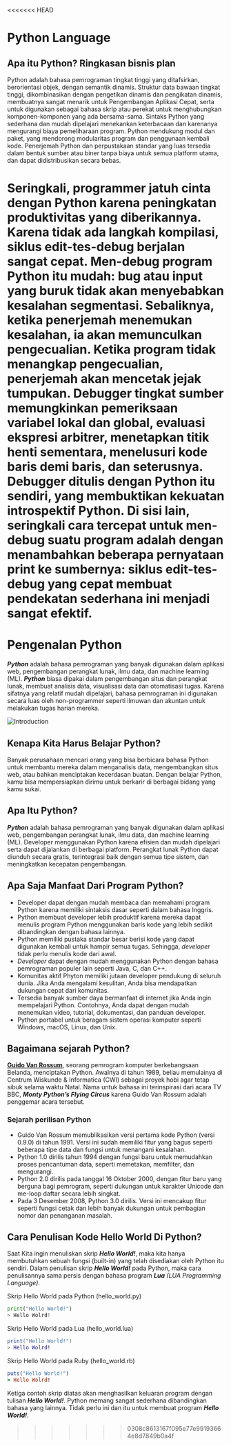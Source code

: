 <<<<<<< HEAD
# Python Language

## Apa itu Python? Ringkasan bisnis plan

Python adalah bahasa pemrograman tingkat tinggi yang ditafsirkan, berorientasi objek, dengan semantik dinamis. Struktur data bawaan tingkat tinggi, dikombinasikan dengan pengetikan dinamis dan pengikatan dinamis, membuatnya sangat menarik untuk Pengembangan Aplikasi Cepat, serta untuk digunakan sebagai bahasa skrip atau perekat untuk menghubungkan komponen-komponen yang ada bersama-sama. Sintaks Python yang sederhana dan mudah dipelajari menekankan keterbacaan dan karenanya mengurangi biaya pemeliharaan program. Python mendukung modul dan paket, yang mendorong modularitas program dan penggunaan kembali kode. Penerjemah Python dan perpustakaan standar yang luas tersedia dalam bentuk sumber atau biner tanpa biaya untuk semua platform utama, dan dapat didistribusikan secara bebas.

Seringkali, programmer jatuh cinta dengan Python karena peningkatan produktivitas yang diberikannya. Karena tidak ada langkah kompilasi, siklus edit-tes-debug berjalan sangat cepat. Men-debug program Python itu mudah: bug atau input yang buruk tidak akan menyebabkan kesalahan segmentasi. Sebaliknya, ketika penerjemah menemukan kesalahan, ia akan memunculkan pengecualian. Ketika program tidak menangkap pengecualian, penerjemah akan mencetak jejak tumpukan. Debugger tingkat sumber memungkinkan pemeriksaan variabel lokal dan global, evaluasi ekspresi arbitrer, menetapkan titik henti sementara, menelusuri kode baris demi baris, dan seterusnya. Debugger ditulis dengan Python itu sendiri, yang membuktikan kekuatan introspektif Python. Di sisi lain, seringkali cara tercepat untuk men-debug suatu program adalah dengan menambahkan beberapa pernyataan print ke sumbernya: siklus edit-tes-debug yang cepat membuat pendekatan sederhana ini menjadi sangat efektif.
=======
# Pengenalan Python

_**Python**_ adalah bahasa pemrograman yang banyak digunakan dalam aplikasi web, pengembangan perangkat lunak, ilmu data, dan machine learning (ML).
_**Python**_ biasa dipakai dalam pengembangan situs dan perangkat lunak, membuat analisis data, visualisasi data dan otomatisasi tugas. Karena sifatnya yang relatif mudah dipelajari, bahasa pemrograman ini digunakan secara luas oleh non-programmer seperti ilmuwan dan akuntan untuk melakukan tugas harian mereka.

![Introduction](https://i.ibb.co/yNHZMhM/intro.jpg)

## Kenapa Kita Harus Belajar Python?

Banyak perusahaan mencari orang yang bisa berbicara bahasa Python untuk membantu mereka dalam menganalisis data, mengembangkan situs web, atau bahkan menciptakan kecerdasan buatan. Dengan belajar Python, kamu bisa mempersiapkan dirimu untuk berkarir di berbagai bidang yang kamu sukai.

## Apa Itu Python?

_**Python**_ adalah bahasa pemrograman yang banyak digunakan dalam aplikasi web, pengembangan perangkat lunak, ilmu data, dan machine learning (ML). Developer menggunakan Python karena efisien dan mudah dipelajari serta dapat dijalankan di berbagai platform. Perangkat lunak Python dapat diunduh secara gratis, terintegrasi baik dengan semua tipe sistem, dan meningkatkan kecepatan pengembangan.

## Apa Saja Manfaat Dari Program Python?
-   Developer dapat dengan mudah membaca dan memahami program Python karena memiliki sintaksis dasar seperti dalam bahasa Inggris.
-   Python membuat developer lebih produktif karena mereka dapat menulis program Python menggunakan baris kode yang lebih sedikit dibandingkan dengan bahasa lainnya.
-   Python memiliki pustaka standar besar berisi kode yang dapat digunakan kembali untuk hampir semua tugas. Sehingga, _developer_ tidak perlu menulis kode dari awal.
-   _Developer_ dapat dengan mudah menggunakan Python dengan bahasa pemrograman populer lain seperti Java, C, dan C++.
-   Komunitas aktif Phyton memiliki jutaan developer pendukung di seluruh dunia. Jika Anda mengalami kesulitan, Anda bisa mendapatkan dukungan cepat dari komunitas.
-   Tersedia banyak sumber daya bermanfaat di internet jika Anda ingin mempelajari Python. Contohnya, Anda dapat dengan mudah menemukan video, tutorial, dokumentasi, dan panduan developer.
-   Python portabel untuk beragam sistem operasi komputer seperti Windows, macOS, Linux, dan Unix.

## Bagaimana sejarah Python?

**[Guido Van Rossum](https://gvanrossum.github.io/)**, seorang pemrogram komputer berkebangsaan Belanda, menciptakan Python. Awalnya di tahun 1989, beliau memulainya di Centrum Wiskunde & Informatica (CWI) sebagai proyek hobi agar tetap sibuk selama waktu Natal. Nama untuk bahasa ini terinspirasi dari acara TV BBC, _**Monty Python’s Flying Circus**_ karena Guido Van Rossum adalah penggemar acara tersebut.

### Sejarah perilisan Python

-   Guido Van Rossum memublikasikan versi pertama kode Python (versi 0.9.0) di tahun 1991. Versi ini sudah memiliki fitur yang bagus seperti beberapa tipe data dan fungsi untuk menangani kesalahan.
-   Python 1.0 dirilis tahun 1994 dengan fungsi baru untuk memudahkan proses pencantuman data, seperti memetakan, memfilter, dan mengurangi.
-   Python 2.0 dirilis pada tanggal 16 Oktober 2000, dengan fitur baru yang berguna bagi pemrogram, seperti dukungan untuk karakter Unicode dan me-loop daftar secara lebih singkat.
-   Pada 3 Desember 2008, Python 3.0 dirilis. Versi ini mencakup fitur seperti fungsi cetak dan lebih banyak dukungan untuk pembagian nomor dan penanganan masalah.

## Cara Penulisan Kode Hello World Di Python?

Saat Kita ingin menuliskan skrip _**Hello World!**_, maka kita hanya membutuhkan sebuah fungsi (built-in) yang telah disediakan oleh Python itu sendiri. Dalam penulisan skrip _**Hello World!**_ pada Python, maka cara penulisannya sama persis dengan bahasa program _**Lua** (LUA Programming Language)_.

Skrip Hello World pada Python (hello_world.py)
```py
print("Hello World!")
> Hello Wolrd!
```

Skrip Hello World pada Lua (hello_world.lua)
```lua
print("Hello World!")
> Hello Wolrd!
```

Skrip Hello World pada Ruby (hello_world.rb)
```rb
puts("Hello World!")
> Hello Wolrd!
```
Ketiga contoh skrip diatas akan menghasilkan keluaran program dengan tulisan _**Hello World!**_. Python memang sangat sederhana dibandingkan bahasa yang lainnya. Tidak perlu ini dan itu untuk membuat program  _**Hello World!**_.
>>>>>>> 0308c8613167f095e77e99193664e8d7849b0a4f
